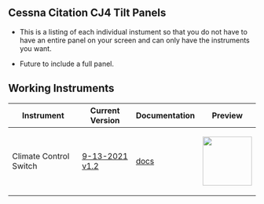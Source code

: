 ## Cessna Citation CJ4 Tilt Panels
- This is a listing of each individual instument so that you do not have to have an entire panel on your screen and can only have the instruments you want. 

- Future to include a full panel.


## Working Instruments
 Instrument | Current Version | Documentation | Preview
-------------|-----------------|--------------|--------------
Climate Control Switch | [9-13-2021 v1.2](https://github.com/Simstrumentation/Air-Manager/blob/main/Instruments/Cessena_Citation_CJ4/CJ4-Tilt_Panel/CJ4-Climate_Controls/Cessna_Citation_CJ4-Climate_Control_Switch.siff?raw=true) | [docs](https://github.com/Simstrumentation/Air-Manager/tree/main/Instruments/Cessena_Citation_CJ4/CJ4-Tilt_Panel/CJ4-Climate_Controls/) | <p align="center"><img src="https://github.com/Simstrumentation/Air-Manager/blob/main/Instruments/Cessena_Citation_CJ4/CJ4-Tilt_Panel/CJ4-Climate_Controls/f90941ea-f1d4-43ad-09d9-794be2092d77/preview.png?raw=true" width="100" height="100"> </p>